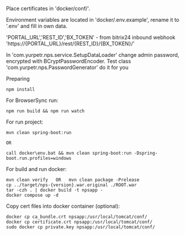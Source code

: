 
Place certificates in 'docker/conf/'.

Environment variables are located in 'docker/.env.example', rename it to '.env' and fill in own data.

'PORTAL_URL','REST_ID','BX_TOKEN' - from bitrix24 inbound webhook 'https://{PORTAL_URL}/rest/{REST_ID}/{BX_TOKEN}/'

In 'com.yurpetr.nps.service.SetupDataLoader' change admin password, encrypted with BCryptPasswordEncoder.
Test class 'com.yurpetr.nps.PasswordGenerator' do it for you

Preparing

```
npm install
```

For BrowserSync run:

```
npm run build && npm run watch
```

For run project:

```
mvn clean spring-boot:run

OR

call docker\env.bat && mvn clean spring-boot:run -Dspring-boot.run.profiles=windows
```

For build and run docker:

```
mvn clean verify   OR   mvn clean package -Prelease
cp ../target/nps-{version}.war.original ./ROOT.war
tar -czh . | docker build -t npsapp -
docker compose up -d
```

Copy cert files into docker container (optional):

```
docker cp ca_bundle.crt npsapp:/usr/local/tomcat/conf/
docker cp certificate.crt npsapp:/usr/local/tomcat/conf/
sudo docker cp private.key npsapp:/usr/local/tomcat/conf/
```
